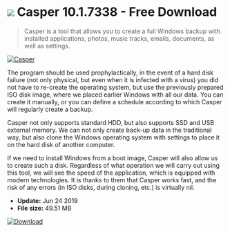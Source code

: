 # ![](https://cdn.softexe.net/static/icon/win.gif) Casper 10.1.7338 - Free Download

> Casper is a tool that allows you to create a full Windows backup with installed applications, photos, music tracks, emails, documents, as well as settings.

[![Casper](https://gallery.dpcdn.pl/imgc/Tools/76986/g_-_420x350_1.5_-_x20170730220727_0.jpg)](https://softexe.net/win/disks-files/data-recovery/casper:hhfe.html)

The program should be used prophylactically, in the event of a hard disk failure (not only physical, but even when it is infected with a virus) you did not have to re-create the operating system, but use the previously prepared ISO disk image, where we placed earlier Windows with all our data. You can create it manually, or you can define a schedule according to which Casper will regularly create a backup.
 
 Casper not only supports standard HDD, but also supports SSD and USB external memory. We can not only create back-up data in the traditional way, but also clone the Windows operating system with settings to place it on the hard disk of another computer.
 
 If we need to install Windows from a boot image, Casper will also allow us to create such a disk. Regardless of what operation we will carry out using this tool, we will see the speed of the application, which is equipped with modern technologies. It is thanks to them that Casper works fast, and the risk of any errors (in ISO disks, during cloning, etc.) is virtually nil.


- **Update:** Jun 24 2019
- **File size:** 49.51 MB

[![Download](https://cdn.softexe.net/static/img/download.png)](https://softexe.net/win/disks-files/data-recovery/casper:hhfe.html)

